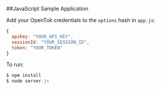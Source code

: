 ##JavaScript Sample Application

Add your OpenTok credentials to the `options` hash in  `app.js`:
```javascript
{
  apiKey: "YOUR_API_KEY",
  sessionId: "YOUR_SESSION_ID",
  token: "YOUR_TOKEN"
}
```

To run:
```javascript
$ npm install
$ node server.js
```